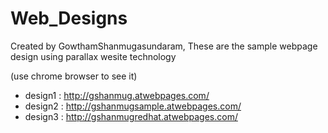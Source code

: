 # Web_Designs
Created by GowthamShanmugasundaram, 
These are the sample webpage design using parallax wesite technology

(use chrome browser to see it)
* design1 : http://gshanmug.atwebpages.com/
* design2 : http://gshanmugsample.atwebpages.com/
* design3 : http://gshanmugredhat.atwebpages.com/

